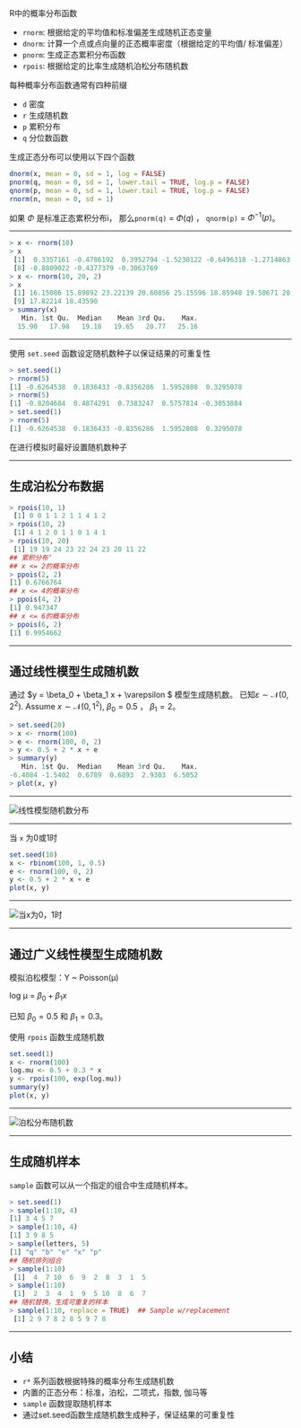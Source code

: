 

R中的概率分布函数

*   `rnorm`: 根据给定的平均值和标准偏差生成随机正态变量
*   `dnorm`: 计算一个点或点向量的正态概率密度（根据给定的平均值/ 标准偏差）
*   `pnorm`: 生成正态累积分布函数
*   `rpois`: 根据给定的比率生成随机泊松分布随机数

每种概率分布函数通常有四种前缀

*   `d` 密度
*   `r` 生成随机数
*   `p` 累积分布
*   `q` 分位数函数

生成正态分布可以使用以下四个函数

```R
dnorm(x, mean = 0, sd = 1, log = FALSE)
pnorm(q, mean = 0, sd = 1, lower.tail = TRUE, log.p = FALSE)
qnorm(p, mean = 0, sd = 1, lower.tail = TRUE, log.p = FALSE)
rnorm(n, mean = 0, sd = 1)
```

如果 $\Phi$ 是标准正态累积分布i， 那么`pnorm(q)` = $\Phi(q)$ ， `qnorm(p)` = $Φ^{−1}(p)$。

* * *

```R
> x <- rnorm(10) 
> x
 [1]  0.3357161 -0.4786192  0.3952794 -1.5230122 -0.6496318 -1.2714863  0.6367861
 [8] -0.8809022 -0.4377379 -0.3063769
> x <- rnorm(10, 20, 2) 
> x
 [1] 16.15086 15.89892 23.22139 20.60856 25.15596 18.85948 19.50671 20.81849
 [9] 17.82214 18.43590
> summary(x)
   Min. 1st Qu.  Median    Mean 3rd Qu.    Max. 
  15.90   17.98   19.18   19.65   20.77   25.16 
```

* * *

使用 `set.seed` 函数设定随机数种子以保证结果的可重复性

```R
> set.seed(1)
> rnorm(5)
[1] -0.6264538  0.1836433 -0.8356286  1.5952808  0.3295078
> rnorm(5)
[1] -0.8204684  0.4874291  0.7383247  0.5757814 -0.3053884
> set.seed(1)
> rnorm(5)
[1] -0.6264538  0.1836433 -0.8356286  1.5952808  0.3295078
```

在进行模拟时最好设置随机数种子

* * *

## 生成泊松分布数据

```R
> rpois(10, 1)
 [1] 0 0 1 1 2 1 1 4 1 2
> rpois(10, 2)
 [1] 4 1 2 0 1 1 0 1 4 1
> rpois(10, 20)
 [1] 19 19 24 23 22 24 23 20 11 22
## 累积分布‘
## x <= 2的概率分布
> ppois(2, 2)  
[1] 0.6766764
## x <= 4的概率分布 
> ppois(4, 2)
[1] 0.947347
## x <= 6的概率分布
> ppois(6, 2) 
[1] 0.9954662
```

* * *

## 通过线性模型生成随机数

 通过 $y = \beta_0 + \beta_1 x + \varepsilon $ 模型生成随机数。 已知$\varepsilon\sim\mathcal{N}(0, 2^2)$. Assume $x\sim\mathcal{N}(0,1^2)$, $\beta_0 = 0.5$ ， $\beta_1 = 2$。

```R
> set.seed(20)
> x <- rnorm(100)
> e <- rnorm(100, 0, 2)
> y <- 0.5 + 2 * x + e
> summary(y)
   Min. 1st Qu.  Median    Mean 3rd Qu.    Max. 
-6.4084 -1.5402  0.6789  0.6893  2.9303  6.5052 
> plot(x, y)
```

* * *

![线性模型随机数分布](https://raw.githubusercontent.com/SiYangming/blogs/master/images/2019-05-09-R_27-R_random/1240-20220528163956445.png)


* * *

当 `x` 为0或1时

```R
set.seed(10)
x <- rbinom(100, 1, 0.5)
e <- rnorm(100, 0, 2)
y <- 0.5 + 2 * x + e
plot(x, y)
```

* * *

![当x为0，1时](https://raw.githubusercontent.com/SiYangming/blogs/master/images/2019-05-09-R_27-R_random/1240-20220528163930379.png)


* * *

## 通过广义线性模型生成随机数

模拟泊松模型：Y ~ Poisson(μ)

log μ = $\beta_0 + \beta_1x$

已知 $\beta_0 = 0.5$ 和 $\beta_1 = 0.3$。

使用 `rpois` 函数生成随机数

```R
set.seed(1)
x <- rnorm(100)
log.mu <- 0.5 + 0.3 * x
y <- rpois(100, exp(log.mu))
summary(y)
plot(x, y)
```

* * *

![泊松分布随机数](https://raw.githubusercontent.com/SiYangming/blogs/master/images/2019-05-09-R_27-R_random/1240-20220528163926302.png)

* * *

## 生成随机样本

`sample` 函数可以从一个指定的组合中生成随机样本。

```R
> set.seed(1)
> sample(1:10, 4)
[1] 3 4 5 7
> sample(1:10, 4)
[1] 3 9 8 5
> sample(letters, 5)
[1] "q" "b" "e" "x" "p"
## 随机排列组合
> sample(1:10)  
 [1]  4  7 10  6  9  2  8  3  1  5
> sample(1:10)
 [1]  2  3  4  1  9  5 10  8  6  7
## 随机替换，生成可重复的样本
> sample(1:10, replace = TRUE)  ## Sample w/replacement
 [1] 2 9 7 8 2 8 5 9 7 8
```

* * *

## 小结

*   `r*` 系列函数根据特殊的概率分布生成随机数
*   内置的正态分布：标准，泊松，二项式，指数, 伽马等
*   `sample` 函数提取随机样本
*   通过set.seed函数生成随机数生成种子，保证结果的可重复性

